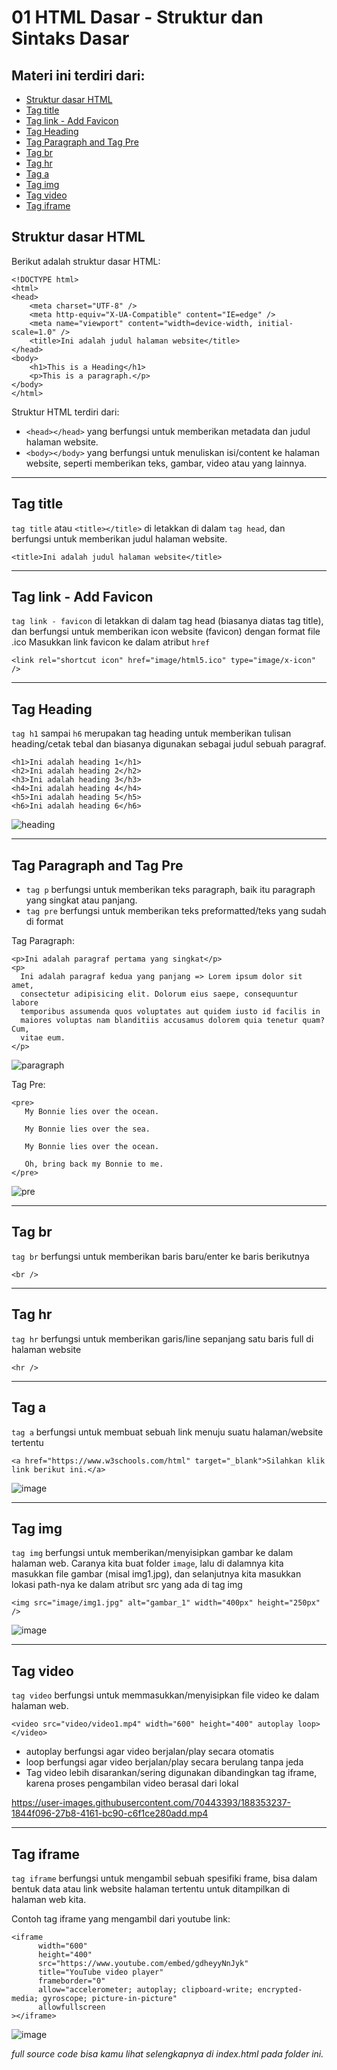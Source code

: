 # 01 HTML Dasar - Struktur dan Sintaks Dasar

## Materi ini terdiri dari:
* [Struktur dasar HTML](https://github.com/Juwono136/SCB_Coding/tree/master/01%20HTML%20Dasar%20-%20Struktur%20dan%20Sintaks%20Dasar#struktur-dasar-html)
* [Tag title](https://github.com/Juwono136/SCB_Coding/tree/master/01%20HTML%20Dasar%20-%20Struktur%20dan%20Sintaks%20Dasar#tag-title)
* [Tag link - Add Favicon](https://github.com/Juwono136/SCB_Coding/tree/master/01%20HTML%20Dasar%20-%20Struktur%20dan%20Sintaks%20Dasar#tag-link---add-favicon)
* [Tag Heading](https://github.com/Juwono136/SCB_Coding/tree/master/01%20HTML%20Dasar%20-%20Struktur%20dan%20Sintaks%20Dasar#tag-heading)
* [Tag Paragraph and Tag Pre](https://github.com/Juwono136/SCB_Coding/tree/master/01%20HTML%20Dasar%20-%20Struktur%20dan%20Sintaks%20Dasar#tag-paragraph-and-tag-pre)
* [Tag br](https://github.com/Juwono136/SCB_Coding/tree/master/01%20HTML%20Dasar%20-%20Struktur%20dan%20Sintaks%20Dasar#tag-br)
* [Tag hr](https://github.com/Juwono136/SCB_Coding/tree/master/01%20HTML%20Dasar%20-%20Struktur%20dan%20Sintaks%20Dasar#tag-hr)
* [Tag a](https://github.com/Juwono136/SCB_Coding/tree/master/01%20HTML%20Dasar%20-%20Struktur%20dan%20Sintaks%20Dasar#tag-a)
* [Tag img](https://github.com/Juwono136/SCB_Coding/tree/master/01%20HTML%20Dasar%20-%20Struktur%20dan%20Sintaks%20Dasar#tag-img)
* [Tag video](https://github.com/Juwono136/SCB_Coding/tree/master/01%20HTML%20Dasar%20-%20Struktur%20dan%20Sintaks%20Dasar#tag-video)
* [Tag iframe](https://github.com/Juwono136/SCB_Coding/tree/master/01%20HTML%20Dasar%20-%20Struktur%20dan%20Sintaks%20Dasar#tag-iframe)

## Struktur dasar HTML

Berikut adalah struktur dasar HTML:
```html5
<!DOCTYPE html>
<html>
<head>
    <meta charset="UTF-8" />
    <meta http-equiv="X-UA-Compatible" content="IE=edge" />
    <meta name="viewport" content="width=device-width, initial-scale=1.0" />
    <title>Ini adalah judul halaman website</title>
</head>
<body>
    <h1>This is a Heading</h1>
    <p>This is a paragraph.</p>
</body>
</html>
```

Struktur HTML terdiri dari:
* `<head></head>` yang berfungsi untuk memberikan metadata dan judul halaman website.
* `<body></body>` yang berfungsi untuk menuliskan isi/content ke halaman website, seperti memberikan teks, gambar, video atau yang lainnya.

___

## Tag title
`tag title` atau `<title></title>` di letakkan di dalam `tag head`, dan berfungsi untuk memberikan judul halaman website.

```html5
<title>Ini adalah judul halaman website</title>
```
___

## Tag link - Add Favicon
`tag link - favicon` di letakkan di dalam tag head (biasanya diatas tag title), dan berfungsi untuk memberikan icon website (favicon) dengan format file .ico
Masukkan link favicon ke dalam atribut `href`

```html5
<link rel="shortcut icon" href="image/html5.ico" type="image/x-icon" />
```
___

## Tag Heading
`tag h1` sampai `h6` merupakan tag heading untuk memberikan tulisan heading/cetak tebal dan biasanya digunakan sebagai judul sebuah paragraf.

```html5
<h1>Ini adalah heading 1</h1>
<h2>Ini adalah heading 2</h2>
<h3>Ini adalah heading 3</h3>
<h4>Ini adalah heading 4</h4>
<h5>Ini adalah heading 5</h5>
<h6>Ini adalah heading 6</h6>
```

![heading](https://user-images.githubusercontent.com/70443393/188074622-1c922f3e-257f-44c6-9eb2-18c8e6d6a3d6.jpg)

___

## Tag Paragraph and Tag Pre
* `tag p` berfungsi untuk memberikan teks paragraph, baik itu paragraph yang singkat atau panjang.
* `tag pre` berfungsi untuk memberikan teks preformatted/teks yang sudah di format

Tag Paragraph:
```html5
<p>Ini adalah paragraf pertama yang singkat</p>
<p>
  Ini adalah paragraf kedua yang panjang => Lorem ipsum dolor sit amet,
  consectetur adipisicing elit. Dolorum eius saepe, consequuntur labore
  temporibus assumenda quos voluptates aut quidem iusto id facilis in
  maiores voluptas nam blanditiis accusamus dolorem quia tenetur quam? Cum,
  vitae eum.
</p>
```

![paragraph](https://user-images.githubusercontent.com/70443393/188075621-4eb1c430-386c-4522-af7a-2d28bc860a57.jpg)

Tag Pre:
```html5
<pre>
   My Bonnie lies over the ocean.

   My Bonnie lies over the sea.

   My Bonnie lies over the ocean.

   Oh, bring back my Bonnie to me.
</pre>
```

![pre](https://user-images.githubusercontent.com/70443393/188075660-99c02f0b-5aa9-4693-9734-8722ef3ecca2.jpg)

___

## Tag br
`tag br` berfungsi untuk memberikan baris baru/enter ke baris berikutnya

```html5
<br />
```
___

## Tag hr
`tag hr` berfungsi untuk memberikan garis/line sepanjang satu baris full di halaman website

```html5
<hr />
```
___

## Tag a
`tag a` berfungsi untuk membuat sebuah link menuju suatu halaman/website tertentu
```html5
<a href="https://www.w3schools.com/html" target="_blank">Silahkan klik link berikut ini.</a>
```

![image](https://user-images.githubusercontent.com/70443393/188352101-2e731653-397f-4ac5-9dcc-7ed55d67bee9.png)

___

## Tag img
`tag img` berfungsi untuk memberikan/menyisipkan gambar ke dalam halaman web.
Caranya kita buat folder `image`, lalu di dalamnya kita masukkan file gambar (misal img1.jpg), dan selanjutnya kita masukkan lokasi path-nya ke dalam atribut src yang ada di tag img
```html5
<img src="image/img1.jpg" alt="gambar_1" width="400px" height="250px" />
```

![image](https://user-images.githubusercontent.com/70443393/188352532-3c9138a6-e71c-4cab-9fb3-603e8f84c94c.png)

___

## Tag video
`tag video` berfungsi untuk memmasukkan/menyisipkan file video ke dalam halaman web.
```html5
<video src="video/video1.mp4" width="600" height="400" autoplay loop></video>
```

* autoplay berfungsi agar video berjalan/play secara otomatis
* loop berfungsi agar video berjalan/play secara berulang tanpa jeda
* Tag video lebih disarankan/sering digunakan dibandingkan tag iframe, karena proses pengambilan video berasal dari lokal

https://user-images.githubusercontent.com/70443393/188353237-1844f096-27b8-4161-bc90-c6f1ce280add.mp4

___

## Tag iframe
`tag iframe` berfungsi untuk mengambil sebuah spesifiki frame, bisa dalam bentuk data atau link website halaman tertentu untuk ditampilkan di halaman web kita.

Contoh tag iframe yang mengambil dari youtube link:
```html5
<iframe
      width="600"
      height="400"
      src="https://www.youtube.com/embed/gdheyyNnJyk"
      title="YouTube video player"
      frameborder="0"
      allow="accelerometer; autoplay; clipboard-write; encrypted-media; gyroscope; picture-in-picture"
      allowfullscreen
></iframe>
```

![image](https://user-images.githubusercontent.com/70443393/188354364-8c5f9340-3a41-4868-baf4-86cb21e96694.png)


*full source code bisa kamu lihat selengkapnya di index.html pada folder ini.*
